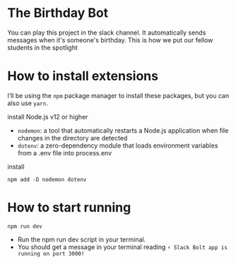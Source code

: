 # The Birthday Bot
You can play this project in the slack channel. It automatically sends messages when it's someone's birthday. This is how we put our fellow students in the spotlight

# How to install extensions
I’ll be using the `npm` package manager to install these packages, but you can also use `yarn`.

install Node.js v12 or higher
- `nodemon`: a tool that automatically restarts a Node.js application when file changes in the directory are detected
- `dotenv`: a zero-dependency module that loads environment variables from a .env file into process.env

install 
```
npm add -D nodemon dotenv 
```
# How to start running
```
npm run dev
```
- Run the npm run dev script in your terminal. 
- You should get a message in your terminal reading `⚡️ Slack Bolt app is running on port 3000!`
